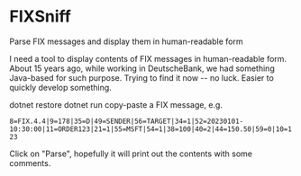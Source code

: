# FIXSniff
Parse FIX messages and display them in human-readable form

I need a tool to display contents of FIX messages in human-readable form. About 15 years ago, while working in DeutscheBank, we had something Java-based for such purpose. 
Trying to find it now -- no luck. Easier to quickly develop something.

dotnet restore
dotnet run
copy-paste a FIX message, e.g. 

``8=FIX.4.4|9=178|35=D|49=SENDER|56=TARGET|34=1|52=20230101-10:30:00|11=ORDER123|21=1|55=MSFT|54=1|38=100|40=2|44=150.50|59=0|10=123``

Click on "Parse", hopefully it will print out the contents with some comments.